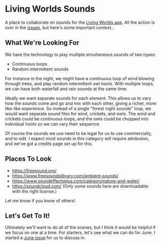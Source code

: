 # Living Worlds Sounds

A place to collaborate on sounds for the [Living Worlds app](https://pixfabrik.com/livingworlds/). All the action is over in the [issues](https://github.com/pixfabrik/living-worlds-sounds/issues), but here's some important context...

## What We're Looking For

We have the technology to play multiple simultaneous sounds of two types:

* Continuous loops
* Random intermittent sounds

For instance in the night, we might have a continuous loop of wind blowing through trees, and play random intermittent owl hoots. With multiple loops, we can have both waterfall and rain sounds at the same time.

Ideally we want separate sounds for each element. This allows us to vary how the sounds come and go and mix with each other, giving a richer, more like-like experience. So instead of a single "forest night sounds" loop, we would want separate sound files for wind, crickets, and owls. The wind and crickets could be continuous loops, and the owls could be chopped into individual hoots so we can vary their sequence.

Of course the sounds we use need to be legal for us to use commercially, and to edit. I expect most sounds in this category will require attribution, and we've got a credits page set up for this.

## Places To Look

* https://freesound.org/
* https://www.freesoundslibrary.com/ambient-sounds/
* https://www.soundeffectsplus.com/category/nature-and-water/ 
* https://soundcloud.com/  (Only some sounds here are downloadable with the right license.)

Let me know if you know of others!

## Let's Get To It!

Ultimately we'll want to do all of the scenes, but I think it would be helpful if we focus on one at a time. For starters, let's see what we can do for June. I started a [June issue](https://github.com/pixfabrik/living-worlds-sounds/issues/1) for us to discuss in.

